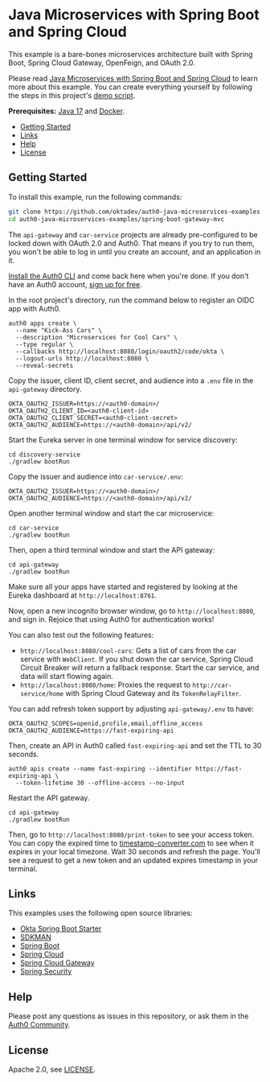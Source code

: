 # Java Microservices with Spring Boot and Spring Cloud

This example is a bare-bones microservices architecture built with Spring Boot, Spring Cloud Gateway, OpenFeign, and OAuth 2.0.

Please read [Java Microservices with Spring Boot and Spring Cloud](https://auth0.com/blog/java-spring-boot-microservices/) to learn more about this example. You can create everything yourself by following the steps in this project's [demo script](demo.adoc).

**Prerequisites:** [Java 17](https://sdkman.io/sdks#java) and [Docker](https://docs.docker.com/engine/install/).

* [Getting Started](#getting-started)
* [Links](#links)
* [Help](#help)
* [License](#license)

## Getting Started

To install this example, run the following commands:

```bash
git clone https://github.com/oktadev/auth0-java-microservices-examples.git
cd auth0-java-microservices-examples/spring-boot-gateway-mvc
```

The `api-gateway` and `car-service` projects are already pre-configured to be locked down with OAuth 2.0 and Auth0. That means if you try to run them, you won't be able to log in until you create an account, and an application in it.

[Install the Auth0 CLI](https://github.com/auth0/auth0-cli) and come back here when you're done. If you don't have an Auth0 account, [sign up for free](https://auth0.com/signup).

In the root project's directory, run the command below to register an OIDC app with Auth0.

```shell
auth0 apps create \
  --name "Kick-Ass Cars" \
  --description "Microservices for Cool Cars" \
  --type regular \
  --callbacks http://localhost:8080/login/oauth2/code/okta \
  --logout-urls http://localhost:8080 \
  --reveal-secrets
```

Copy the issuer, client ID, client secret, and audience into a `.env` file in the `api-gateway` directory.

```dotenv
OKTA_OAUTH2_ISSUER=https://<auth0-domain>/
OKTA_OAUTH2_CLIENT_ID=<auth0-client-id>
OKTA_OAUTH2_CLIENT_SECRET=<auth0-client-secret>
OKTA_OAUTH2_AUDIENCE=https://<auth0-domain>/api/v2/
```

Start the Eureka server in one terminal window for service discovery:

```shell
cd discovery-service
./gradlew bootRun
```

Copy the issuer and audience into `car-service/.env`:

```dotenv
OKTA_OAUTH2_ISSUER=https://<auth0-domain>/
OKTA_OAUTH2_AUDIENCE=https://<auth0-domain>/api/v2/
```

Open another terminal window and start the car microservice:

```shell
cd car-service
./gradlew bootRun
```

Then, open a third terminal window and start the API gateway:

```shell
cd api-gateway
./gradlew bootRun
```

Make sure all your apps have started and registered by looking at the Eureka dashboard at `http://localhost:8761`.

Now, open a new incognito browser window, go to `http://localhost:8080`, and sign in. Rejoice that using Auth0 for authentication works!

You can also test out the following features:

- `http://localhost:8080/cool-cars`: Gets a list of cars from the car service with `WebClient`. If you shut down the car service, Spring Cloud Circuit Breaker will return a fallback response. Start the car service, and data will start flowing again.
- `http://localhost:8080/home`: Proxies the request to `http://car-service/home` with Spring Cloud Gateway and its `TokenRelayFilter`.

You can add refresh token support by adjusting `api-gateway/.env` to have:

```dotenv
OKTA_OAUTH2_SCOPES=openid,profile,email,offline_access
OKTA_OAUTH2_AUDIENCE=https://fast-expiring-api
```

Then, create an API in Auth0 called `fast-expiring-api` and set the TTL to 30 seconds.

```shell
auth0 apis create --name fast-expiring --identifier https://fast-expiring-api \
  --token-lifetime 30 --offline-access --no-input
```

Restart the API gateway. 

```shell
cd api-gateway
./gradlew bootRun
```

Then, go to `http://localhost:8080/print-token` to see your access token. You can copy the expired time to [timestamp-converter.com](https://www.timestamp-converter.com/) to see when it expires in your local timezone. Wait 30 seconds and refresh the page. You'll see a request to get a new token and an updated expires timestamp in your terminal.

## Links

This examples uses the following open source libraries:

* [Okta Spring Boot Starter](https://github.com/okta/okta-spring-boot)
* [SDKMAN](https://sdkman.io/)
* [Spring Boot](https://spring.io/projects/spring-boot)
* [Spring Cloud](https://spring.io/projects/spring-cloud)
* [Spring Cloud Gateway](https://spring.io/projects/spring-cloud-gateway)
* [Spring Security](https://spring.io/projects/spring-security)

## Help

Please post any questions as issues in this repository, or ask them in the [Auth0 Community](https://community.auth0.com/).

## License

Apache 2.0, see [LICENSE](LICENSE).
